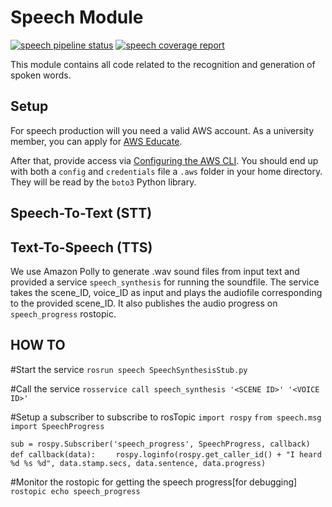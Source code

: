 # Speech Module

[![speech pipeline status](https://git.informatik.uni-hamburg.de/wtm-teaching-projects/phri1920_dev/badges/speech/pipeline.svg)](https://git.informatik.uni-hamburg.de/wtm-teaching-projects/phri1920_dev/commits/speech)
[![speech coverage report](https://git.informatik.uni-hamburg.de/wtm-teaching-projects/phri1920_dev/badges/speech/coverage.svg)](https://git.informatik.uni-hamburg.de/wtm-teaching-projects/phri1920_dev/commits/speech)

This module contains all code related to the recognition and generation of spoken words.

## Setup

For speech production will you need a valid AWS account. As a university member, you can apply for [AWS Educate](https://www.awseducate.com/registration#APP_TYPE).

After that, provide access via [Configuring the AWS CLI](https://docs.aws.amazon.com/cli/latest/userguide/cli-chap-configure.html).
You should end up with both a `config` and `credentials` file a `.aws` folder in your home directory. They will be read by the `boto3` Python library.

## Speech-To-Text (STT)

## Text-To-Speech (TTS)

We use Amazon Polly to generate .wav sound files from input text and provided a service `speech_synthesis` 
for running the soundfile. The service takes the scene_ID, voice_ID as input and plays the audiofile corresponding
to the provided scene_ID. It also publishes the audio progress on `speech_progress` rostopic.

## HOW TO

#Start the service
`rosrun speech SpeechSynthesisStub.py`

#Call the service
`rosservice call speech_synthesis '<SCENE ID>' '<VOICE ID>'`

#Setup a subscriber to subscribe to rosTopic
`import rospy`
`from speech.msg import SpeechProgress`

`sub = rospy.Subscriber('speech_progress', SpeechProgress, callback)`
`def callback(data):`
`    rospy.loginfo(rospy.get_caller_id() + "I heard %d %s %d", data.stamp.secs, data.sentence, data.progress)`

#Monitor the rostopic for getting the speech progress[for debugging]
`rostopic echo speech_progress`




